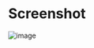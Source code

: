 # Screenshot
![image](https://user-images.githubusercontent.com/62726888/146099164-e71a0717-9224-4af4-9dd8-2cecc25f37a7.png)
